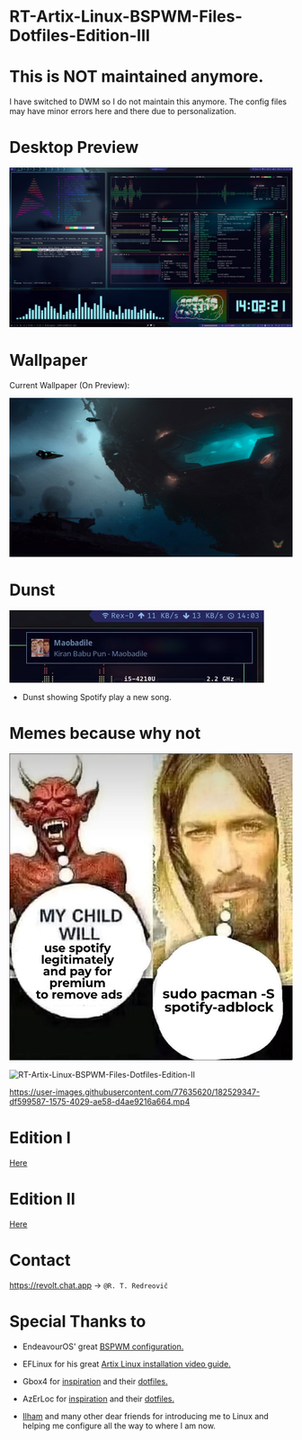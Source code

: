 # RT-Artix-Linux-BSPWM-Files-Dotfiles-Edition-III

# This is NOT maintained anymore.
I have switched to DWM so I do not maintain this anymore. The config files may have minor errors here and there due to personalization.

# Desktop Preview
![RT-Artix-Linux-BSPWM-Files-Dotfiles-Edition-III](https://raw.githubusercontent.com/Red1922/RT-Artix-Linux-BSPWM-Files-Dotfiles-Edition-III/main/Media/Desktop/Preview.png)

# Wallpaper

Current Wallpaper (On Preview):

![RT-Artix-Linux-BSPWM-Files-Dotfiles-Edition-III](https://raw.githubusercontent.com/Red1922/RT-Artix-Linux-BSPWM-Files-Dotfiles-Edition-III/main/Media/Wallpapers/EDWallpaper.jpg)

# Dunst

![RT-Artix-Linux-BSPWM-Files-Dotfiles-Edition-III](https://raw.githubusercontent.com/Red1922/RT-Artix-Linux-BSPWM-Files-Dotfiles-Edition-III/main/Media/Dunst-Preview/DunstPreview.png)

- Dunst showing Spotify play a new song.

# Memes because why not

![RT-Artix-Linux-BSPWM-Files-Dotfiles-Edition-II](https://raw.githubusercontent.com/Red1922/RT-Artix-Linux-BSPWM-Files-Dotfiles-Edition-II/main/Media/Memes/spotify-meme.png)

![RT-Artix-Linux-BSPWM-Files-Dotfiles-Edition-II](https://raw.githubusercontent.com/Red1922/RT-Artix-Linux-BSPWM-Files-Dotfiles-Edition-II/main/Media/Memes/electron-meme.png)


https://user-images.githubusercontent.com/77635620/182529347-df599587-1575-4029-ae58-d4ae9216a664.mp4

# Edition I

[Here](https://github.com/Red1922/RT-artix-bspwm-all-config-files)

# Edition II

[Here](https://github.com/Red1922/RT-Artix-Linux-BSPWM-Files-Dotfiles-Edition-II)

# Contact
https://revolt.chat.app -> `@R. T. Redreovič`

# Special Thanks to

- EndeavourOS' great [BSPWM configuration.](https://github.com/EndeavourOS-Community-Editions/bspwm/)

- EFLinux for his great [Artix Linux installation video guide.](https://www.youtube.com/watch?v=mIpZA6z-Ctk)

- Gbox4 for [inspiration](https://www.reddit.com/r/unixporn/comments/souv1t/bspwm_i_was_told_you_guys_would_like_my_startup/) and their [dotfiles.](https://github.com/Gbox4/dotfiles/tree/ea4f0c2700ba36bf42aa0163b7333aa7d3e594e7)

- AzErLoc for [inspiration](https://www.reddit.com/r/unixporn/comments/i8jyso/bspwm_new_academic_year_new_config/) and their [dotfiles.](https://gitlab.com/AzErLoc/dotfiles)

- [Ilham](https://github.com/ilhamisbored/bspwm-dotfiles) and many other dear friends for introducing me to Linux and helping me configure all the way to where I am now.
